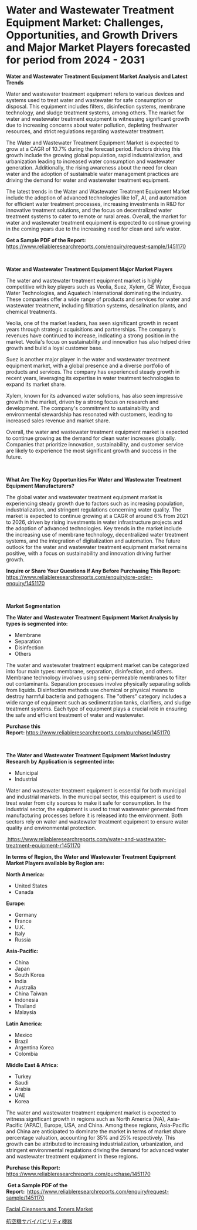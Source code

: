 <p><h1>Water and Wastewater Treatment Equipment Market: Challenges, Opportunities, and Growth Drivers and Major Market Players forecasted for period from 2024 - 2031</h1></p><p><strong>Water and Wastewater Treatment Equipment Market Analysis and Latest Trends</strong></p>
<p><p>Water and wastewater treatment equipment refers to various devices and systems used to treat water and wastewater for safe consumption or disposal. This equipment includes filters, disinfection systems, membrane technology, and sludge treatment systems, among others. The market for water and wastewater treatment equipment is witnessing significant growth due to increasing concerns about water pollution, depleting freshwater resources, and strict regulations regarding wastewater treatment.</p><p>The Water and Wastewater Treatment Equipment Market is expected to grow at a CAGR of 10.7% during the forecast period. Factors driving this growth include the growing global population, rapid industrialization, and urbanization leading to increased water consumption and wastewater generation. Additionally, the rising awareness about the need for clean water and the adoption of sustainable water management practices are driving the demand for water and wastewater treatment equipment.</p><p>The latest trends in the Water and Wastewater Treatment Equipment Market include the adoption of advanced technologies like IoT, AI, and automation for efficient water treatment processes, increasing investments in R&D for innovative treatment solutions, and the focus on decentralized water treatment systems to cater to remote or rural areas. Overall, the market for water and wastewater treatment equipment is expected to continue growing in the coming years due to the increasing need for clean and safe water.</p></p>
<p><strong>Get a Sample PDF of the Report:&nbsp;</strong> <a href="https://www.reliableresearchreports.com/enquiry/request-sample/1451170">https://www.reliableresearchreports.com/enquiry/request-sample/1451170</a></p>
<p>&nbsp;</p>
<p><strong>Water and Wastewater Treatment Equipment Major Market Players</strong></p>
<p><p>The water and wastewater treatment equipment market is highly competitive with key players such as Veolia, Suez, Xylem, GE Water, Evoqua Water Technologies, and Aquatech International dominating the industry. These companies offer a wide range of products and services for water and wastewater treatment, including filtration systems, desalination plants, and chemical treatments.</p><p>Veolia, one of the market leaders, has seen significant growth in recent years through strategic acquisitions and partnerships. The company's revenues have continued to increase, indicating a strong position in the market. Veolia's focus on sustainability and innovation has also helped drive growth and build a loyal customer base.</p><p>Suez is another major player in the water and wastewater treatment equipment market, with a global presence and a diverse portfolio of products and services. The company has experienced steady growth in recent years, leveraging its expertise in water treatment technologies to expand its market share.</p><p>Xylem, known for its advanced water solutions, has also seen impressive growth in the market, driven by a strong focus on research and development. The company's commitment to sustainability and environmental stewardship has resonated with customers, leading to increased sales revenue and market share.</p><p>Overall, the water and wastewater treatment equipment market is expected to continue growing as the demand for clean water increases globally. Companies that prioritize innovation, sustainability, and customer service are likely to experience the most significant growth and success in the future.</p></p>
<p>&nbsp;</p>
<p><strong>What Are The Key Opportunities For Water and Wastewater Treatment Equipment Manufacturers?</strong></p>
<p><p>The global water and wastewater treatment equipment market is experiencing steady growth due to factors such as increasing population, industrialization, and stringent regulations concerning water quality. The market is expected to continue growing at a CAGR of around 6% from 2021 to 2026, driven by rising investments in water infrastructure projects and the adoption of advanced technologies. Key trends in the market include the increasing use of membrane technology, decentralized water treatment systems, and the integration of digitalization and automation. The future outlook for the water and wastewater treatment equipment market remains positive, with a focus on sustainability and innovation driving further growth.</p></p>
<p><strong>Inquire or Share Your Questions If Any Before Purchasing This Report:</strong> <a href="https://www.reliableresearchreports.com/enquiry/pre-order-enquiry/1451170">https://www.reliableresearchreports.com/enquiry/pre-order-enquiry/1451170</a></p>
<p>&nbsp;</p>
<p><strong>Market Segmentation</strong></p>
<p><strong>The Water and Wastewater Treatment Equipment Market Analysis by types is segmented into:</strong></p>
<p><ul><li>Membrane</li><li>Separation</li><li>Disinfection</li><li>Others</li></ul></p>
<p><p>The water and wastewater treatment equipment market can be categorized into four main types: membrane, separation, disinfection, and others. Membrane technology involves using semi-permeable membranes to filter out contaminants. Separation processes involve physically separating solids from liquids. Disinfection methods use chemical or physical means to destroy harmful bacteria and pathogens. The "others" category includes a wide range of equipment such as sedimentation tanks, clarifiers, and sludge treatment systems. Each type of equipment plays a crucial role in ensuring the safe and efficient treatment of water and wastewater.</p></p>
<p><strong>Purchase this Report:&nbsp;</strong><a href="https://www.reliableresearchreports.com/purchase/1451170">https://www.reliableresearchreports.com/purchase/1451170</a></p>
<p>&nbsp;</p>
<p><strong>The Water and Wastewater Treatment Equipment Market Industry Research by Application is segmented into:</strong></p>
<p><ul><li>Municipal</li><li>Industrial</li></ul></p>
<p><p>Water and wastewater treatment equipment is essential for both municipal and industrial markets. In the municipal sector, this equipment is used to treat water from city sources to make it safe for consumption. In the industrial sector, the equipment is used to treat wastewater generated from manufacturing processes before it is released into the environment. Both sectors rely on water and wastewater treatment equipment to ensure water quality and environmental protection.</p></p>
<p><a href="https://www.reliableresearchreports.com/water-and-wastewater-treatment-equipment-r1451170">&nbsp;https://www.reliableresearchreports.com/water-and-wastewater-treatment-equipment-r1451170</a></p>
<p><strong>In terms of Region, the Water and Wastewater Treatment Equipment Market Players available by Region are:</strong></p>
<p>
    <p> <strong> North America: </strong>
        <ul>
            <li>United States</li>
            <li>Canada</li>
        </ul>
        </p> 
    <p> <strong> Europe: </strong>
        <ul>
            <li>Germany</li>
            <li>France</li>
            <li>U.K.</li>
            <li>Italy</li>
            <li>Russia</li>
        </ul>
        </p> 
    <p> <strong> Asia-Pacific: </strong>
        <ul>
            <li>China</li>
            <li>Japan</li>
            <li>South Korea</li>
            <li>India</li>
            <li>Australia</li>
            <li>China Taiwan</li>
            <li>Indonesia</li>
            <li>Thailand</li>
            <li>Malaysia</li>
        </ul>
        </p> 
    <p> <strong> Latin America: </strong>
        <ul>
            <li>Mexico</li>
            <li>Brazil</li>
            <li>Argentina Korea</li>
            <li>Colombia</li>
        </ul>
        </p> 
    <p> <strong> Middle East & Africa: </strong>
        <ul>
            <li>Turkey</li>
            <li>Saudi</li>
            <li>Arabia</li>
            <li>UAE</li>
            <li>Korea</li>
        </ul>
    </p>
    </p>
<p><p>The water and wastewater treatment equipment market is expected to witness significant growth in regions such as North America (NA), Asia-Pacific (APAC), Europe, USA, and China. Among these regions, Asia-Pacific and China are anticipated to dominate the market in terms of market share percentage valuation, accounting for 35% and 25% respectively. This growth can be attributed to increasing industrialization, urbanization, and stringent environmental regulations driving the demand for advanced water and wastewater treatment equipment in these regions.</p></p>
<p><strong>Purchase this Report: </strong><a href="https://www.reliableresearchreports.com/purchase/1451170">https://www.reliableresearchreports.com/purchase/1451170</a></p>
<p>&nbsp;<strong>Get a Sample PDF of the Report:&nbsp;&nbsp;</strong><a href="https://www.reliableresearchreports.com/enquiry/request-sample/1451170">https://www.reliableresearchreports.com/enquiry/request-sample/1451170</a></p>
<p><strong></strong></p>
<p><p><a href="https://issuu.com/reportprime-2/docs/facial-cleansers-and-toners-market-size-2030.pptx">Facial Cleansers and Toners Market</a></p><p><a href="https://github.com/CarlieShields/Market-Research-Report-List-1/blob/main/977759311158.md">航空機サバイバビリティ機器</a></p></p>